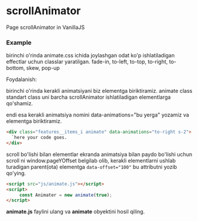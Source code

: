 # scrollAnimator
 Page scrollAnimator in VanillaJS

<h3>Example</h3>

birinchi o'rinda animate.css ichida joylashgan odat ko'p ishlatiladigan effectlar uchun classlar yaratilgan. 
 fade-in, to-left, to-top, to-right, to-bottom, skew, pop-up

Foydalanish:

birinchi o'rinda kerakli animatsiyani biz elementga biriktiramiz.
animate class standart class uni barcha scrollAnimator ishlatiladigan elementlarga qo'shamiz.

endi esa kerakli animatsiya nomini data-animations="bu yerga"  yozamiz va elementga biriktiramiz.

```HTML
<div class="features__items_i animate" data-animations="to-right s-2">
  `here your code goes.
</div>
```


scroll bo'lishi bilan elementlar ekranda animatsiya bilan paydo bo'lishi uchun scroll ni window.pageYOffset belgilab olib, 
kerakli elementlarni ushlab turadigan parent(ota) elementga `data-offset="100"`   bu attributni yozib qo'ying.

```HTML
<script src="js/animate.js"></script>
<script>
	 const Animater = new animate(true);
</script>
```

**animate.js** faylini ulang va **animate**  obyektini hosil qiling.
